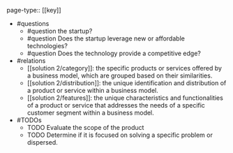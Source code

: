 page-type:: [[key]]
- #questions
	- #question the startup?
	- #question Does the startup leverage new or affordable technologies?
	- #question Does the technology provide a competitive edge?
- #relations
	- [[solution 2/category]]: the specific products or services offered by a business model, which are grouped based on their similarities.
	- [[solution 2/distribution]]: the unique identification and distribution of a product or service within a business model.
	- [[solution 2/features]]: the unique characteristics and functionalities of a product or service that addresses the needs of a specific customer segment within a business model.
- #TODOs
	- TODO Evaluate the scope of the product
	- TODO  Determine if it is focused on solving a specific problem or dispersed.

